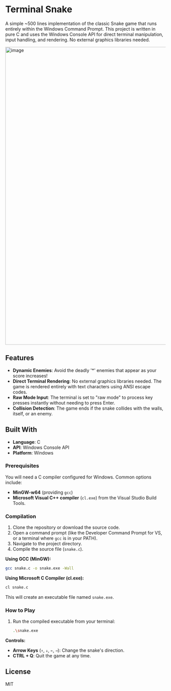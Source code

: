 # Terminal Snake

A simple ~500 lines implementation of the classic Snake game that runs entirely within the Windows Command Prompt. This project is written in pure C and uses the Windows Console API for direct terminal manipulation, input handling, and rendering. No external graphics libraries needed.

<img width="1740" height="935" alt="image" src="https://github.com/user-attachments/assets/3472206b-e7f9-4473-9db8-bd5af3d14b81" />

## Features

*   **Dynamic Enemies**: Avoid the deadly '*' enemies that appear as your score increases!
*   **Direct Terminal Rendering**: No external graphics libraries needed. The game is rendered entirely with text characters using ANSI escape codes.
*   **Raw Mode Input**: The terminal is set to "raw mode" to process key presses instantly without needing to press Enter.
*   **Collision Detection**: The game ends if the snake collides with the walls, itself, or an enemy.

## Built With

*   **Language**: C
*   **API**: Windows Console API
*   **Platform**: Windows

### Prerequisites

You will need a C compiler configured for Windows. Common options include:
*   **MinGW-w64** (providing `gcc`)
*   **Microsoft Visual C++ compiler** (`cl.exe`) from the Visual Studio Build Tools.

### Compilation

1.  Clone the repository or download the source code.
2.  Open a command prompt (like the Developer Command Prompt for VS, or a terminal where `gcc` is in your PATH).
3.  Navigate to the project directory.
4.  Compile the source file (`snake.c`).

**Using GCC (MinGW):**
```sh
gcc snake.c -o snake.exe -Wall
```

**Using Microsoft C Compiler (cl.exe):**
```sh
cl snake.c
```

This will create an executable file named `snake.exe`.

### How to Play

1.  Run the compiled executable from your terminal:
    ```sh
    .\snake.exe
    ```

**Controls:**
*   **Arrow Keys** (`↑`, `↓`, `←`, `→`): Change the snake's direction.
*   **CTRL + Q**: Quit the game at any time.

## License

MIT

